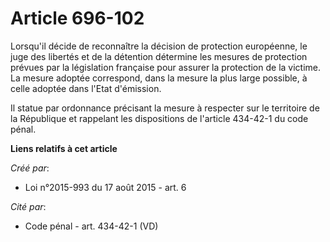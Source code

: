 # Article 696-102

Lorsqu'il décide de reconnaître la décision de protection européenne, le juge des libertés et de la détention détermine les
mesures de protection prévues par la législation française pour assurer la protection de la victime. La mesure adoptée
correspond, dans la mesure la plus large possible, à celle adoptée dans l'Etat d'émission. 

Il statue par ordonnance précisant la mesure à respecter sur le territoire de la République et rappelant les dispositions de
l'article 434-42-1 du code pénal.

**Liens relatifs à cet article**

_Créé par_:

  - Loi n°2015-993 du 17 août 2015 - art. 6

_Cité par_:

  - Code pénal - art. 434-42-1 (VD)
